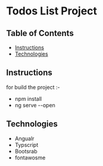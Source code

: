 # Todos List Project

## Table of Contents

* [Instructions](#instructions)
* [Technologies](#Technologies)

## Instructions

for build the project :-

* npm install
* ng serve --open

## Technologies

* Angualr
* Typscript
* Bootsrab
* fontawosme
